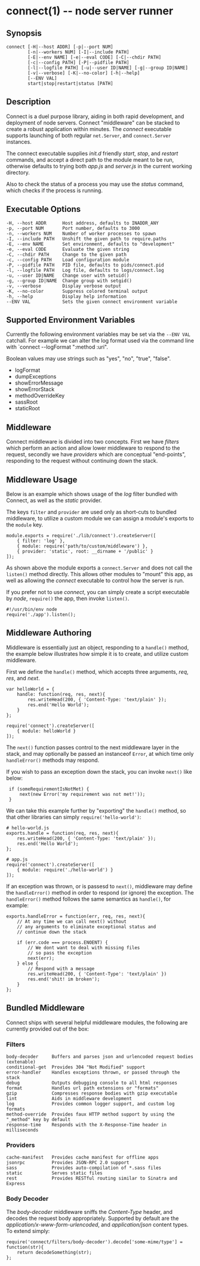 connect(1) -- node server runner
========================================

## Synopsis

    connect [-H|--host ADDR] [-p|--port NUM]
            [-n|--workers NUM] [-I|--include PATH]
            [-E|--env NAME] [-e|--eval CODE] [-C|--chdir PATH]
            [-c|--config PATH] [-P|--pidfile PATH]
            [-l|--logfile PATH] [-u|--user ID|NAME] [-g|--group ID|NAME]
            [-v|--verbose] [-K|--no-color] [-h|--help]
            [--ENV VAL]
            start|stop|restart|status [PATH]

## Description

Connect is a duel purpose library, aiding in both rapid development, and deployment of node servers. Connect "middleware" can be stacked to create a robust application within minutes. The _connect_ executable supports launching of both regular `net.Server`, and `connect.Server` instances.
 
The connect executable supplies _init.d_ friendly _start_, _stop_, and _restart_ commands, and accept a direct path to the module meant to be run, otherwise defaults to trying both _app.js_ and _server.js_ in the current working directory.

Also to check the status of a process you may use the _status_ command, which
checks if the process is running.

## Executable Options

    -H, --host ADDR      Host address, defaults to INADDR_ANY
    -p, --port NUM       Port number, defaults to 3000
    -n, --workers NUM    Number of worker processes to spawn
    -I, --include PATH   Unshift the given path to require.paths
    -E, --env NAME       Set environment, defaults to "development"
    -e, --eval CODE      Evaluate the given string
    -C, --chdir PATH     Change to the given path
    -c, --config PATH    Load configuration module
    -P, --pidfile PATH   PID file, defaults to pids/connect.pid
    -l, --logfile PATH   Log file, defaults to logs/connect.log
    -u, --user ID|NAME   Change user with setuid()
    -g, --group ID|NAME  Change group with setgid()
    -v, --verbose        Display verbose output
    -K, --no-color       Suppress colored terminal output
    -h, --help           Display help information
    --ENV VAL            Sets the given connect environment variable

## Supported Environment Variables

Currently the following environment variables may be set
via the `--ENV VAL` catchall. For example we can alter the log
format used via the command line with `connect --logFormat ":method :uri".

Boolean values may use strings such as "yes", "no", "true", "false".

  - logFormat
  - dumpExceptions
  - showErrorMessage
  - showErrorStack
  - methodOverrideKey
  - sassRoot
  - staticRoot

## Middleware

Connect middleware is divided into two concepts. First we have _filters_ which perform an action and allow lower middleware to respond to the request, secondly we have _providers_ which are conceptual "end-points", responding to the request without continuing down the stack.

## Middleware Usage

Below is an example which shows usage of the _log_ filter bundled with Connect, as well as the _static_ provider.

The keys `filter` and `provider` are used only as short-cuts to bundled middleware, to utilize a custom module we can assign a module's exports to the `module` key.

    module.exports = require('./lib/connect').createServer([
        { filter: 'log' },
        { module: require('path/to/custom/middleware') },
        { provider: 'static', root: __dirname + '/public' }
    ]);

As shown above the module exports a `connect.Server` and does not call the `listen()` method directly. This allows other modules to "mount" this app, as well as allowing the _connect_ executable to control how the server is run.
 
If you prefer not to use _connect_, you can simply create a script executable by _node_, `require()` the app, then invoke `listen()`.

    #!/usr/bin/env node
    require('./app').listen();

## Middleware Authoring

Middleware is essentially just an object, responding to a `handle()` method, the example below illustrates how simple it is to create, and utilize custom middleware.
 
First we define the `handle()` method, which accepts three arguments, _req_, _res_, and _next_. 

    var helloWorld = {
        handle: function(req, res, next){
            res.writeHead(200, { 'Content-Type: 'text/plain' });
            res.end('Hello World');
        }
    };

    require('connect').createServer([
        { module: helloWorld }
    ]);
    
The `next()` function passes control to the next middleware layer in the stack, and may optionally be passed an instanceof `Error`, at which time only `handleError()` methods may respond.
 
If you wish to pass an exception down the stack, you can invoke `next()` like below:
 
     if (someRequirementIsNotMet) {
         next(new Error('my requirement was not met!'));
     }

We can take this example further by "exporting" the `handle()` method, so that other libraries can simply `require('hello-world')`:
 
    # hello-world.js
    exports.handle = function(req, res, next){
        res.writeHead(200, { 'Content-Type: 'text/plain' });
        res.end('Hello World');
    };
    
    # app.js
    require('connect').createServer([
        { module: require('./hello-world') }
    ]);

If an exception was thrown, or is passesd to `next()`, middleware may define the `handleError()` method
in order to respond (or ignore) the exception. The `handleError()` method follows the same semantics as
`handle()`, for example:

    exports.handleError = function(err, req, res, next){
        // At any time we can call next() without
        // any arguments to eliminate exceptional status and
        // continue down the stack

        if (err.code === process.ENOENT) {
            // We dont want to deal with missing files
            // so pass the exception
            next(err);
        } else {
            // Respond with a message
            res.writeHead(200, { 'Content-Type': 'text/plain' })
            res.end('shit! im broken');
        }
    };

## Bundled Middleware

Connect ships with several helpful middleware modules,
the following are currently provided out of the box:

### Filters

    body-decoder     Buffers and parses json and urlencoded request bodies (extenable)
    conditional-get  Provides 304 "Not Modified" support
    error-handler    Handles exceptions thrown, or passed through the stack
    debug            Outputs debugging console to all html responses
    format           Handles url path extensions or "formats"
    gzip             Compresses response bodies with gzip executable
    lint             Aids in middleware development
    log              Provides common logger support, and custom log formats
    method-override  Provides faux HTTP method support by using the "_method" key by default 
    response-time    Responds with the X-Response-Time header in milliseconds

### Providers

    cache-manifest   Provides cache manifest for offline apps
    jsonrpc          Provides JSON-RPC 2.0 support
    sass             Provides auto-compilation of *.sass files
    static           Serves static files
    rest             Provides RESTful routing similar to Sinatra and Express

### Body Decoder

The _body-decoder_ middleware sniffs the _Content-Type_ header, and 
decodes the request body appropriately. Supported by default are the _application/x-www-form-urlencoded_,
and _application/json_ content types. To extend simply:

    require('connect/filters/body-decoder').decode['some-mime/type'] = function(str){
		return decodeSomething(str);
	};
